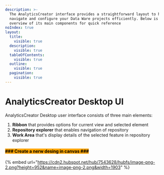 ```yaml
---
description: >-
  The AnalyticsCreator interface provides a straightforward layout to help you
  navigate and configure your Data Ware projects efficiently. Below is an
  overview of its main components for quick reference
noIndex: true
layout:
  title:
    visible: true
  description:
    visible: true
  tableOfContents:
    visible: true
  outline:
    visible: true
  pagination:
    visible: true
---
```


# AnalyticsCreator Desktop UI

AnalyticsCreator Desktop user interface consists of three main elements:

1. **Ribbon** that provides options for current view and selected element
2. **Repository explorer** that enables navigation of repository
3. **Work Area** that's display details of the selected feature in repository explorer

#### <mark style="background-color:orange;">### Create a nerw desing in canvas ###</mark>

{% embed url="https://cdn2.hubspot.net/hub/7543628/hubfs/image-png-2.png?height=952&name=image-png-2.png&width=1903" %}



